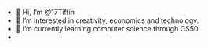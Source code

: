 - 👋 Hi, I’m @17Tiffin
- 👀 I’m interested in creativity, economics and technology.  
- 🌱 I’m currently learning computer science through CS50.
- 

<!---
17Tiffin/17Tiffin is a ✨ special ✨ repository because its `README.md` (this file) appears on your GitHub profile.
You can click the Preview link to take a look at your changes.
--->

